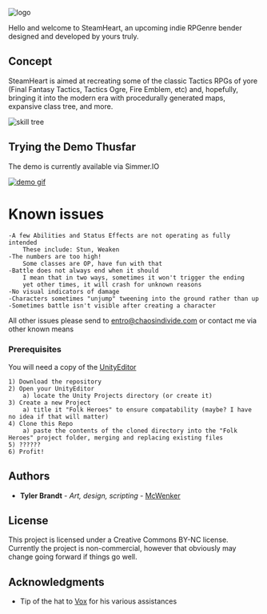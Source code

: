 ![logo](Assets/Textures/UI/LOGO.png ":)")

Hello and welcome to SteamHeart, an upcoming indie RPGenre bender designed and developed by yours truly.

## Concept

SteamHeart is aimed at recreating some of the classic Tactics RPGs of yore (Final Fantasy Tactics, Tactics Ogre, Fire Emblem, etc)
and, hopefully, bringing it into the modern era with procedurally generated maps, expansive class tree, and more.

![skill tree](DemoImages/skilltree_alpha.gif "there's already much more in store...")

## Trying the Demo Thusfar

The demo is currently available via Simmer.IO

[![demo gif](DemoImages/AIitemsabilities.gif)](https://simmer.io/@McWenker/~fef8cab1-d84a-22f3-5e73-b31a69505c01 "click the gif to be taken to the demo")

# Known issues
	-A few Abilities and Status Effects are not operating as fully intended
		These include: Stun, Weaken
	-The numbers are too high!
		Some classes are OP, have fun with that
	-Battle does not always end when it should
		I mean that in two ways, sometimes it won't trigger the ending
		yet other times, it will crash for unknown reasons
	-No visual indicators of damage
	-Characters sometimes "unjump" tweening into the ground rather than up
	-Sometimes battle isn't visible after creating a character

All other issues please send to entro@chaosindivide.com or contact me via other known means


### Prerequisites

You will need a copy of the [UnityEditor](https://unity3d.com/)

	1) Download the repository
	2) Open your UnityEditor
		a) locate the Unity Projects directory (or create it)
	3) Create a new Project
		a) title it "Folk Heroes" to ensure compatability (maybe? I have no idea if that will matter)
	4) Clone this Repo
		a) paste the contents of the cloned directory into the "Folk Heroes" project folder, merging and replacing existing files
	5) ??????
	6) Profit!

## Authors

* **Tyler Brandt** - *Art, design, scripting* - [McWenker](https://github.com/McWenker/)

## License

This project is licensed under a Creative Commons BY-NC license. Currently the project is non-commercial, however that obviously may change going forward if things go well.

## Acknowledgments

* Tip of the hat to [Vox](https://github.com/vox) for his various assistances
